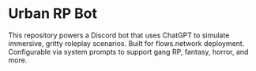 # Urban RP Bot

This repository powers a Discord bot that uses ChatGPT to simulate immersive, gritty roleplay scenarios. Built for flows.network deployment. Configurable via system prompts to support gang RP, fantasy, horror, and more.
